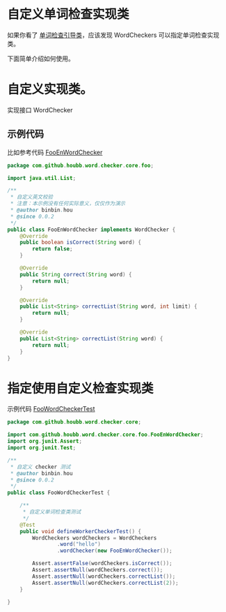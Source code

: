 # 自定义单词检查实现类

如果你看了 [单词检查引导类](02-单词检查引导类.md)，应该发现 WordCheckers 可以指定单词检查实现类。

下面简单介绍如何使用。

# 自定义实现类。

实现接口 WordChecker

## 示例代码

比如参考代码 [FooEnWordChecker](https://github.com/houbb/word-checker/blob/release_0.0.2/src/test/java/com/github/houbb/word/checker/core/foo/FooEnWordChecker.java)

```java
package com.github.houbb.word.checker.core.foo;

import java.util.List;

/**
 * 自定义英文校验
 * 注意：本示例没有任何实际意义，仅仅作为演示
 * @author binbin.hou
 * @since 0.0.2
 */
public class FooEnWordChecker implements WordChecker {
    @Override
    public boolean isCorrect(String word) {
        return false;
    }

    @Override
    public String correct(String word) {
        return null;
    }

    @Override
    public List<String> correctList(String word, int limit) {
        return null;
    }

    @Override
    public List<String> correctList(String word) {
        return null;
    }
}
```

# 指定使用自定义检查实现类

示例代码 [FooWordCheckerTest](https://github.com/houbb/word-checker/blob/release_0.0.2/src/test/java/com/github/houbb/word/checker/core/FooWordCheckerTest.java)

```java
package com.github.houbb.word.checker.core;

import com.github.houbb.word.checker.core.foo.FooEnWordChecker;
import org.junit.Assert;
import org.junit.Test;

/**
 * 自定义 checker 测试
 * @author binbin.hou
 * @since 0.0.2
 */
public class FooWordCheckerTest {

    /**
     * 自定义单词检查类测试
     */
    @Test
    public void defineWorkerCheckerTest() {
        WordCheckers wordCheckers = WordCheckers
                .word("hello")
                .wordChecker(new FooEnWordChecker());

        Assert.assertFalse(wordCheckers.isCorrect());
        Assert.assertNull(wordCheckers.correct());
        Assert.assertNull(wordCheckers.correctList());
        Assert.assertNull(wordCheckers.correctList(2));
    }

}
```